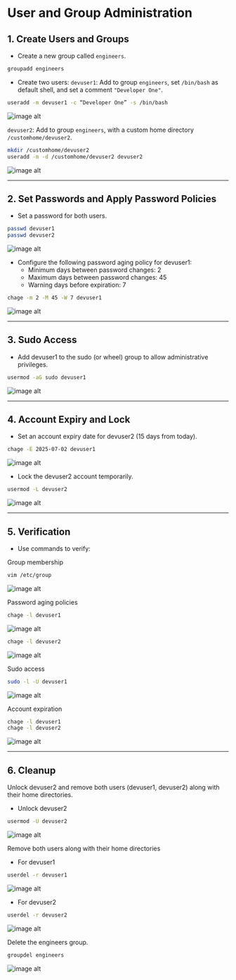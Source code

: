 
# User and Group Administration

## 1. Create Users and Groups

- Create a new group called `engineers`.
```bash
groupadd engineers
```
- Create two users:
`devuser1`: Add to group `engineers`, set `/bin/bash` as default shell, and set a comment `"Developer One"`.
```bash
useradd -m devuser1 -c “Developer One” -s /bin/bash
```
![image alt](image/5.1.png)
 
`devuser2`: Add to group `engineers`, with a custom home directory `/customhome/devuser2`.
```bash
mkdir /customhome/devuser2
useradd -m -d /customhome/devuser2 devuser2
```
![image alt](image/5.2.png)

---
## 2. Set Passwords and Apply Password Policies

- Set a password for both users.

```bash
passwd devuser1
passwd devuser2
```
![image alt](image/5.3.png)
- Configure the following password aging policy for devuser1:
  - Minimum days between password changes: 2
  - Maximum days between password changes: 45
  - Warning days before expiration: 7

```bash
chage -m 2 -M 45 -W 7 devuser1
```
![image alt](image/5.4.png)

---

## 3. Sudo Access

- Add devuser1 to the sudo (or wheel) group to allow administrative privileges.

```bash
usermod -aG sudo devuser1
```
![image alt](image/5.5.png)

---

## 4. Account Expiry and Lock

- Set an account expiry date for devuser2 (15 days from today).

```bash
chage -E 2025-07-02 devuser1
```
![image alt](image/5.6.png)

- Lock the devuser2 account temporarily.

```bash
usermod -L devuser2
```
![image alt](image/5.7.png)

---

## 5. Verification

- Use commands to verify:

 Group membership
```bash
vim /etc/group
```
![image alt](image/5.8.png)

 Password aging policies
```bash
chage -l devuser1
```
![image alt](image/5.9.png)
```bash
chage -l devuser2
```
![image alt](image/5.10.png)

 Sudo access
```bash
sudo -l -U devuser1
```
![image alt](image/5.11.png)

 Account expiration
```bash
chage -l devuser1
chage -l devuser2
```
![image alt](image/5.12.png)

---

## 6. Cleanup

Unlock devuser2 and remove both users (devuser1, devuser2) along with their home directories.
- Unlock devuser2

```bash
usermod -U devuser2
```
![image alt](image/5.13.png)

Remove both users along with their home directories

- For devuser1
  
```bash
userdel -r devuser1
```
![image alt](image/5.14.png)

- For devuser2
  
```bash
userdel -r devuser2
```
![image alt](image/5.15.png)

Delete the engineers group.

```bash
groupdel engineers
```
![image alt](image/5.16.png)
